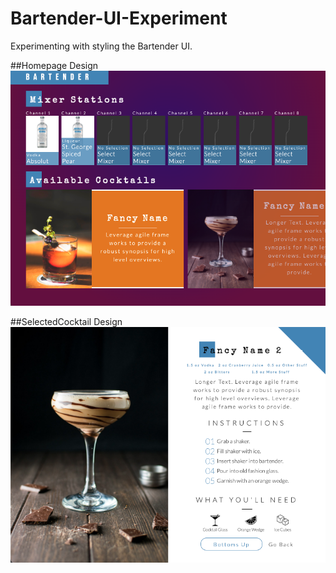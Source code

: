 # Bartender-UI-Experiment
Experimenting with styling the Bartender UI.

##Homepage Design
![Bartender Homepage](bartender_home_design.jpg?raw=true)

##SelectedCocktail Design
![Bartender SelectedCocktail](bartender_cocktail_design.jpg?raw=true)